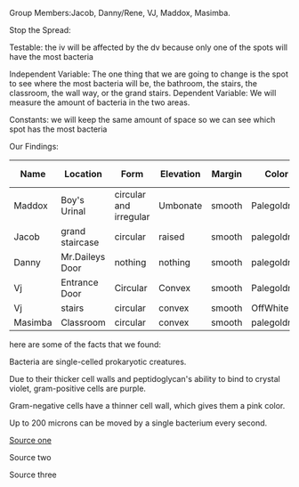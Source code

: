 Group Members:Jacob, Danny/Rene, VJ, Maddox, Masimba.

Stop the Spread:

Testable: the iv will be affected by the dv because only one of the spots will have the most bacteria

Independent Variable: The one thing that we are going to change is the spot to see where the most bacteria will be, the bathroom, the stairs, the classroom, the wall way, or the grand stairs. Dependent Variable: We will measure the amount of bacteria in the two areas.

Constants: we will keep the same amount of space so we can see which spot has the most bacteria

Our Findings:

Name |	Location |	Form |	Elevation |	Margin |	Color |	gram value |	how much
--- |    --- |       --- | --- |   --- |       --- |    --- |  --- 
Maddox |	Boy's Urinal |	circular and irregular |	Umbonate |	smooth |	Palegoldrod |	positive/negative |	XL
Jacob |	grand staircase |	circular |	raised | smooth |	palegoldrod |	positive/negative |	L
Danny | Mr.Daileys Door | nothing |	nothing |	smooth |	palegoldrod |	positive/negative |	L
Vj |	Entrance Door |	Circular |	Convex |	smooth |	Palegoldrod |	positive |	XS
Vj |	stairs |	circular |	convex |	smooth |	OffWhite |	negative |	S
Masimba |	Classroom	| circular |	convex |	smooth |	palegoldrod |	negative |	M



here are some of the facts that we found:

Bacteria are single-celled prokaryotic creatures.

Due to their thicker cell walls and peptidoglycan's ability to bind to crystal violet, gram-positive cells are purple.

Gram-negative cells have a thinner cell wall, which gives them a pink color.

Up to 200 microns can be moved by a single bacterium every second.

  [Source one](https://my.clevelandclinic.org/health/diagnostics/22612-gram-stain#:~:text=Gram%2Dpositive%20organisms,purple%20under%20a%20Gram%20stain.)

Source two

Source three
